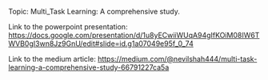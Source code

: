 Topic: Multi_Task Learning: A comprehensive study.

Link to the powerpoint presentation: https://docs.google.com/presentation/d/1u8yECwiiWUqA94gIfKOiM08IW6TWVB0gI3wn8Jz9GnU/edit#slide=id.g1a07049e95f_0_74

Link to the medium article: https://medium.com/@nevilshah444/multi-task-learning-a-comprehensive-study-66791227ca5a
